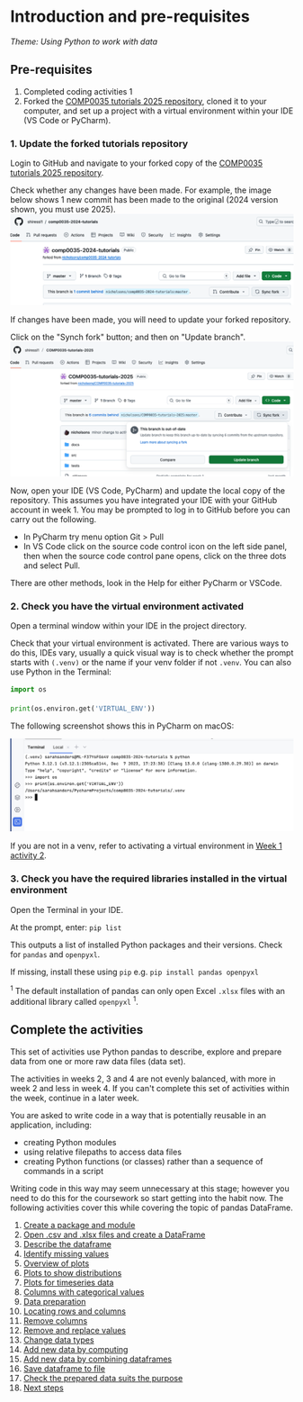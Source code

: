 # Introduction and pre-requisites

_*Theme: Using Python to work with data*_

## Pre-requisites

1. Completed coding activities 1
2. Forked the [COMP0035 tutorials 2025 repository](https://github.com/nicholsons/COMP0035-tutorials-2025), cloned it to
   your computer, and set up a project with a virtual environment within your IDE (VS Code or PyCharm).

### 1. Update the forked tutorials repository

Login to GitHub and navigate to your forked copy of
the [COMP0035 tutorials 2025 repository](https://github.com/nicholsons/COMP0035-tutorials-2025).

Check whether any changes have been made. For example, the image below shows 1 new commit has been made to the
original (2024 version shown, you must use 2025).
![Sync the forked repository](../img/gh-synch-fork.png)

If changes have been made, you will need to update your forked repository.

Click on the "Synch fork" button; and then on "Update branch".
![Update branch](../img/gh-update-branch.png)

Now, open your IDE (VS Code, PyCharm) and update the local copy of the repository. This assumes you have integrated your
IDE with your GitHub account in week 1. You may be prompted to log in to GitHub before you can carry out the
following.

- In PyCharm try menu option Git > Pull
- In VS Code click on the source code control icon on the left side panel, then when the source code control pane opens,
  click on the three dots and select Pull.

There are other methods, look in the Help for either PyCharm or VSCode.

### 2. Check you have the virtual environment activated

Open a terminal window within your IDE in the project directory.

Check that your virtual environment is activated. There are various ways to do this, IDEs vary, usually a quick visual
way is to check whether the prompt starts with `(.venv)` or the name if your venv folder if not `.venv`. You can also
use Python in the Terminal:

```python
import os

print(os.environ.get('VIRTUAL_ENV'))
```

The following screenshot shows this in PyCharm on macOS:

![Check for active venv](../img/venv-check.png)

If you are not in a venv, refer to activating a virtual environment
in [Week 1 activity 2](../1_structure/1-02-environments.md).

### 3. Check you have the required libraries installed in the virtual environment

Open the Terminal in your IDE.

At the prompt, enter: `pip list`

This outputs a list of installed Python packages and their versions. Check for `pandas` and `openpyxl`.

If missing, install these using `pip` e.g.  `pip install pandas openpyxl`

<sup>1</sup> The default installation of pandas can only open Excel `.xlsx` files with an additional library called `openpyxl` <sup>1</sup>.

## Complete the activities

This set of activities use Python pandas to describe, explore and prepare data from one or more raw data files (data
set).

The activities in weeks 2, 3 and 4 are not evenly balanced, with more in week 2 and less in week 4. If you can't
complete this set of activities within the week, continue in a later week.

You are asked to write code in a way that is potentially reusable in an application, including:

- creating Python modules
- using relative filepaths to access data files
- creating Python functions (or classes) rather than a sequence of commands in a script

Writing code in this way may seem unnecessary at this stage; however you need to do this for the coursework so start
getting into the habit now. The following activities cover this while covering the topic of pandas DataFrame.

1. [Create a package and module](2-01-python-structure)
2. [Open .csv and .xlsx files and create a DataFrame](2-02-pandas-df)
3. [Describe the dataframe](2-03-pandas-describe)
4. [Identify missing values](2-04-missing-values-identify.md)
5. [Overview of plots](2-05-plot-overview.md)
6. [Plots to show distributions](2-06-plot-distribution.md)
7. [Plots for timeseries data](2-07-plot-timeseries.md)
8. [Columns with categorical values](2-08-categorical-data)
9. [Data preparation](2-09-data-prep.md)
10. [Locating rows and columns](2-10-locating-rows-cols.md)
11. [Remove columns](2-11-removing-columns.md)
12. [Remove and replace values](2-12-resolve-missing-incorrect-values.md)
13. [Change data types](2-13-change-datatypes.md)
14. [Add new data by computing](2-14-new-column.md)
15. [Add new data by combining dataframes](2-15-joining-dataframes.md)
16. [Save dataframe to file](2-16-save-df-to-file.md)
17. [Check the prepared data suits the purpose](2-17-questions.md)
18. [Next steps](2-18-next-steps.md)
